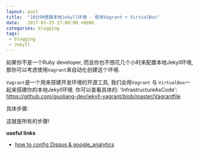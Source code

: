 ```yaml
---
layout: post
title:  "10分钟搭建本地Jekyll环境 - 使用Vagrant + VirtualBox"
date:   2017-03-25 17:00:00 +0800
categories: blogging
tags: 
 - blogging
 - Jekyll
---
```


如果你不是一个Ruby developer, 而且你也不想花几个小时来配置本地Jekyll环境, 那你可以考虑使用`Vagrant`来自动化创建这个环境.

`Vagrant`是一个用来搭建开发环境的开源工具, 我们会用`Vagrant` 与 `VirtualBox`一起来搭建你的本地Jekyll环境. 你可以查看具体的: 'InfrastructureAsCode': https://github.com/guoliang-dev/jekyll-vagrant/blob/master/Vagrantfile

具体步骤: 


<script src="https://gist.github.com/guoliang-dev/2d7bd0f2df03efb43eba15114dd2aaff.js"></script>


这就是所有的步骤!

**useful links**
 - [how to config Disqus & google_analytics](http://liguoliang.com/notes/2017/03/19/jekyll-notes.html)